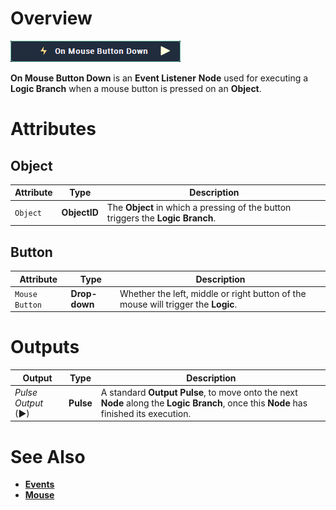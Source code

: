 # Overview

![The On Mouse Button Down Node.](../../../.gitbook/assets/node-on-mouse-button-down.png)

**On Mouse Button Down** is an **Event Listener** **Node** used for executing a **Logic Branch** when a mouse button is pressed on an **Object**.

# Attributes

## Object

|Attribute|Type|Description|
|---|---|---|
| `Object` | **ObjectID** | The **Object** in which a pressing of the button triggers the **Logic Branch**.|

## Button

|Attribute|Type|Description|
|---|---|---|
| `Mouse Button` | **Drop-down** | Whether the left, middle or right button of the mouse will trigger the **Logic**.|


# Outputs

|Output|Type|Description|
|---|---|---|
|*Pulse Output* (►)|**Pulse**| A standard **Output Pulse**, to move onto the next **Node** along the **Logic Branch**, once this **Node** has finished its execution.|

# See Also

* [**Events**](../README.md)
* [**Mouse**](README.md)


